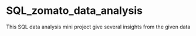 # SQL_zomato_data_analysis
This SQL data analysis mini project give several insights from the given data
